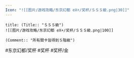 ```yaml
---
Icon: "![[图片/游戏攻略/东京幻都 eX+/奖杯/ＳＳＳ級.png|30]]"
---
```

```ad-common-gold-trophy
title: (Title:: "ＳＳＳ級")
![[图片/游戏攻略/东京幻都 eX+/奖杯/ＳＳＳ級.png|100]]

(Comment:: "所有關卡皆得到Ｓ階級")
```

#东京幻都/奖杯 #奖杯 #奖杯/金
